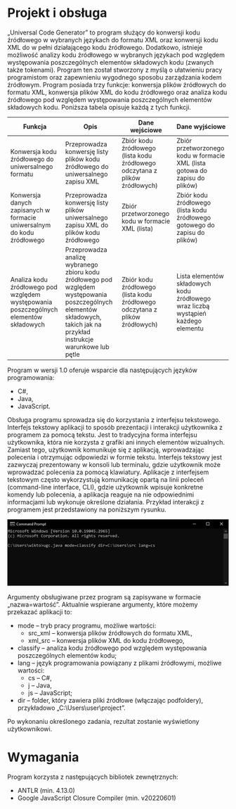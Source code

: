 # Projekt i obsługa
„Universal Code Generator” to program służący do konwersji kodu źródłowego w wybranych językach do formatu XML oraz konwersji kodu XML do w pełni działającego kodu źródłowego. Dodatkowo, istnieje możliwość analizy kodu źródłowego w wybranych językach pod względem występowania poszczególnych elementów składowych kodu (zwanych także tokenami). Program ten został stworzony z myślą o ułatwieniu pracy programistom oraz zapewnieniu wygodnego sposobu zarządzania kodem źródłowym. 
Program posiada trzy funkcje: konwersja plików źródłowych do formatu XML, konwersja plików XML do kodu źródłowego oraz analiza kodu źródłowego pod względem występowania poszczególnych elementów składowych kodu. Poniższa tabela opisuje każdą z tych funkcji.

| Funkcja                                                                               | Opis                                                                                                                                                                       | Dane wejściowe                                                              | Dane wyjściowe                                                                    |
|---------------------------------------------------------------------------------------|----------------------------------------------------------------------------------------------------------------------------------------------------------------------------|-----------------------------------------------------------------------------|-----------------------------------------------------------------------------------|
| Konwersja kodu źródłowego do uniwersalnego formatu                                    | Przeprowadza konwersję listy plików kodu źródłowego do uniwersalnego zapisu XML                                                                                            | Zbiór kodu źródłowego (lista kodu źródłowego odczytana z plików źródłowych) | Zbiór przetworzonego kodu w formacie XML (lista gotowa do zapisu do plików)       |
| Konwersja danych zapisanych w formacie uniwersalnym do kodu źródłowego                | Przeprowadza konwersję listy plików uniwersalnego zapisu XML do plików kodu źródłowego                                                                                     | Zbiór przetworzonego kodu w formacie XML (lista)                            | Zbiór kodu źródłowego (lista kodu źródłowego gotowego do zapisu do plików)        |
| Analiza kodu źródłowego pod względem występowania poszczególnych elementów składowych | Przeprowadza analizę wybranego zbioru kodu źródłowego pod względem występowania poszczególnych elementów składowych, takich jak na przykład instrukcje warunkowe lub pętle | Zbiór kodu źródłowego (lista kodu źródłowego odczytana z plików źródłowych) | Lista elementów składowych kodu źródłowego wraz liczbą wystąpień każdego elementu |

Program w wersji 1.0 oferuje wsparcie dla następujących języków programowania:
-	C#,
- Java,
-	JavaScript.

Obsługa programu sprowadza się do korzystania z interfejsu tekstowego. Interfejs tekstowy aplikacji to sposób prezentacji i interakcji użytkownika z programem za pomocą tekstu. Jest to tradycyjna forma interfejsu użytkownika, która nie korzysta z grafiki ani innych elementów wizualnych. Zamiast tego, użytkownik komunikuje się z aplikacją, wprowadzając polecenia i otrzymując odpowiedzi w formie tekstu. Interfejs tekstowy jest zazwyczaj prezentowany w konsoli lub terminalu, gdzie użytkownik może wprowadzać polecenia za pomocą klawiatury. Aplikacje z interfejsem tekstowym często wykorzystują komunikację opartą na linii poleceń (command-line interface, CLI), gdzie użytkownik wpisuje konkretne komendy lub polecenia, a aplikacja reaguje na nie odpowiednimi informacjami lub wykonuje określone działania. Przykład interakcji z programem jest przedstawiony na poniższym rysunku.

![image](https://github.com/WiktorPrzetacznik/universalcodegenerator/blob/master/image.jpg)

Argumenty obsługiwane przez program są zapisywane w formacie „nazwa=wartość”. Aktualnie wspierane argumenty, które możemy przekazać aplikacji to:

-	mode – tryb pracy programu, możliwe wartości:
    -	src_xml – konwersja plików źródłowych do formatu XML,
    - xml_src – konwersja plików XML do kodu źródłowego,
-	classify – analiza kodu źródłowego pod względem występowania poszczególnych elementów kodu;
-	lang – język programowania powiązany z plikami źródłowymi, możliwe wartości:
    -	cs – C#,
    -	j – Java,
    -	js – JavaScript;
- dir – folder, który zawiera pliki źródłowe (włączając podfoldery), przykładowo „C:\Users\user\project”.


Po wykonaniu określonego zadania, rezultat zostanie wyświetlony użytkownikowi.

# Wymagania

Program korzysta z następujących bibliotek zewnętrznych:
- ANTLR (min. 4.13.0)
- Google JavaScript Closure Compiler (min. v20220601)
